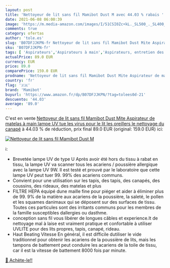 ```yaml
---
layout: post
title: 'Nettoyeur de lit sans fil Mamibot Dust M avec 44.03 % rabais '
date: 2021-06-08 06:00:39
image: 'https://m.media-amazon.com/images/I/51CSI0Zc+kL._SL500_._SL400_.jpg'
comments: true
category: ofertas
author: 'tole.es'
slug: 'B07DFJJKPN-fr Nettoyeur de lit sans fil Mamibot Dust Mite Aspirateur de...'
sku: 'B07DFJJKPN-fr'
tags: [ 'Aspirateurs','Aspirateurs à main','Aspirateurs, entretien des sols et nettoyeurs de vitres','Cuisine et Maison','mamibot', ]
actualPrice: 89.0 EUR
currency: EUR
price: 89.0
comparePrice: 159.0 EUR
prodname: 'Nettoyeur de lit sans fil Mamibot Dust Mite Aspirateur de matelas à main  lampe UV tue les virus pour le lit  les oreillers  le nettoyage du canapé'
country: 'fr'
flag: '🇫🇷'
brand: 'Mamibot'
buyurl: 'https://www.amazon.fr/dp/B07DFJJKPN/?tag=tolees0d-21'
descuento: '44.03'
average: '89.0'
---
```


C'est en vente [Nettoyeur de lit sans fil Mamibot Dust Mite Aspirateur de matelas à main  lampe UV tue les virus pour le lit  les oreillers  le nettoyage du canapé](https://www.amazon.fr/dp/B07DFJJKPN/?tag=tolees0d-21)  à  44.03 % de réduction, prix final  89.0 EUR (original: 159.0 EUR) ici:

[![Nettoyeur de lit sans fil Mamibot Dust M](https://m.media-amazon.com/images/I/51CSI0Zc+kL._SL500_._SL400_.jpg)](https://www.amazon.fr/dp/B07DFJJKPN/?tag=tolees0d-21)

ℹ️:

- Brevetée lampe UV de type U Après avoir été hors du tissu à rabat en tissu, la lampe UV va scanner tous les acariens / poussière allergique avec la lampe UV 9W. Il est testé et prouvé par le laboratoire que cette lampe UV peut tuer 99. 99% des acariens communs.
- Convient pour une utilisation sur les tapis, des tapis, des canapés, des coussins, des rideaux, des matelas et plus
- FILTRE HEPA équipé dune maille fine pour piéger et aider à éliminer plus de 99. 9% de la matière aux acariens de la poussière, la saleté, le pollen et les squames danimaux qui se déposent sur des surfaces de tissu. Toutes ces particules sont des irritants communs pour les membres de la famille susceptibles dallergies ou dasthme.
- conception sans fil vous libérer de longues câbles et experience.It de nettoyage mal à laise est vraiment pratique et confortable à utiliser UVLITE pour des lits propres, tapis, canapé, rideau.
- Haut Beating Vitesse En général, il est difficile dutiliser le vide traditionnel pour obtenir les acariens de la poussière de lits, mais les tampons de battement peut conduire les acariens de la toile de tissu, car il est la vitesse de battement 8000 fois par minute.

[🛒 Achète-le!!](https://www.amazon.fr/dp/B07DFJJKPN/?tag=tolees0d-21)
